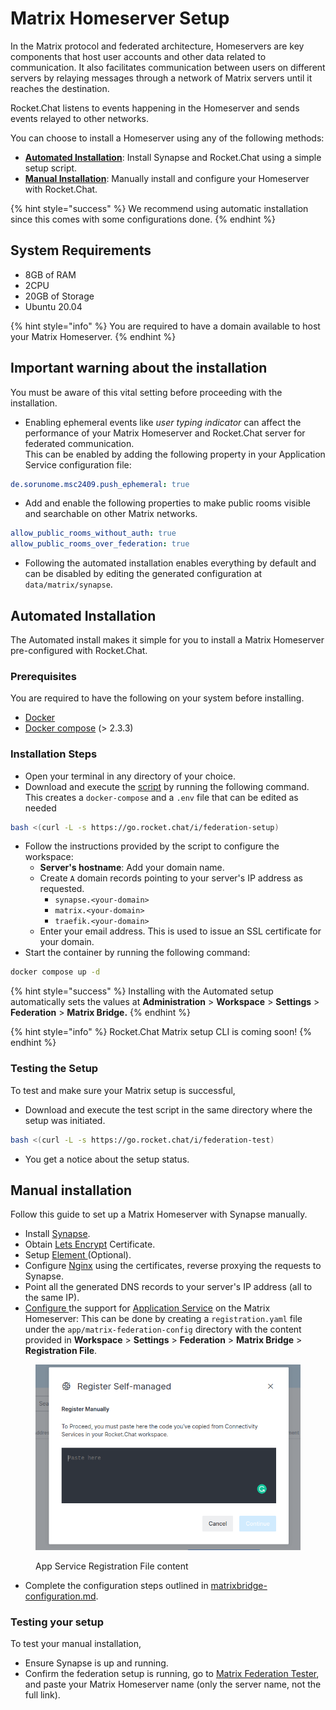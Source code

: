 # Matrix Homeserver Setup

In the Matrix protocol and federated architecture, Homeservers are key components that host user accounts and other data related to communication. It also facilitates communication between users on different servers by relaying messages through a network of Matrix servers until it reaches the destination.

Rocket.Chat listens to events happening in the Homeserver and sends events relayed to other networks.

You can choose to install a Homeserver using any of the following methods:

* [**Automated Installation**](./#automated-installation): Install Synapse and Rocket.Chat using a simple setup script.
* [**Manual Installation**](./#manual-installation): Manually install and configure your Homeserver with Rocket.Chat.

{% hint style="success" %}
We recommend using automatic installation since this comes with some configurations done.
{% endhint %}

## System Requirements

* 8GB of RAM
* 2CPU
* 20GB of Storage
* Ubuntu 20.04

{% hint style="info" %}
You are required to have a domain available to host your Matrix Homeserver.
{% endhint %}

## Important warning about the installation

You must be aware of this vital setting before proceeding with the installation.

* Enabling ephemeral events like _user typing indicator_ can affect the performance of your Matrix Homeserver and Rocket.Chat server for federated communication.\
  This can be enabled by adding the following property in your Application Service configuration file:

```yaml
de.sorunome.msc2409.push_ephemeral: true
```

* Add and enable the following properties to make public rooms visible and searchable on other Matrix networks.

```yaml
allow_public_rooms_without_auth: true
allow_public_rooms_over_federation: true
```

* Following the automated installation enables everything by default and can be disabled by editing the generated configuration at `data/matrix/synapse`.

## Automated Installation

The Automated install makes it simple for you to install a Matrix Homeserver pre-configured with Rocket.Chat.

### Prerequisites

You are required to have the following on your system before installing.

* [Docker](https://www.docker.com/)
* [Docker compose](https://docs.docker.com/compose/) (> 2.3.3)

### Installation Steps

* Open your terminal in any directory of your choice.
* Download and execute the [script](https://go.rocket.chat/i/federation-setup) by running the following command. This creates a `docker-compose` and a `.env` file that can be edited as needed

```bash
bash <(curl -L -s https://go.rocket.chat/i/federation-setup)
```

* Follow the instructions provided by the script to configure the workspace:
  * **Server's hostname**: Add your domain name.
  * Create `A` domain records pointing to your server's IP address as requested.
    * `synapse.<your-domain>`
    * `matrix.<your-domain>`
    * `traefik.<your-domain>`
  * Enter your email address. This is used to issue an SSL certificate for your domain.
* Start the container by running the following command:

```bash
docker compose up -d
```

{% hint style="success" %}
Installing with the Automated setup automatically sets the values at **Administration** > **Workspace** > **Settings** > **Federation** > **Matrix Bridge.**
{% endhint %}

{% hint style="info" %}
Rocket.Chat Matrix setup CLI is coming soon!
{% endhint %}

### Testing the Setup

To test and make sure your Matrix setup is successful,

* Download and execute the test script in the same directory where the setup was initiated.

```bash
bash <(curl -L -s https://go.rocket.chat/i/federation-test)
```

* You get a notice about the setup status.

## Manual installation

Follow this guide to set up a Matrix Homeserver with Synapse manually.

* Install [Synapse](https://matrix.org/docs/projects/server/synapse).
* Obtain [Lets Encrypt](https://letsencrypt.org/) Certificate.
* Setup [Element ](https://github.com/vector-im/element-web)(Optional).
* Configure [Nginx](broken-reference) using the certificates, reverse proxying the requests to Synapse.
* Point all the generated DNS records to your server's IP address (all to the same IP).
* [Configure ](https://matrix-org.github.io/synapse/latest/application\_services.html)the support for [Application Service](https://matrix.org/docs/guides/application-services) on the Matrix Homeserver: This can be done by creating a `registration.yaml` file under the `app/matrix-federation-config` directory with the content provided in **Workspace** > **Settings** > **Federation** > **Matrix Bridge** > **Registration File**.

<figure><img src="../../../../../../../.gitbook/assets/image (613).png" alt=""><figcaption><p>App Service Registration File content</p></figcaption></figure>

* Complete the configuration steps outlined in [matrixbridge-configuration.md](../matrixbridge-configuration.md "mention").

### Testing your setup

To test your manual installation,

* Ensure Synapse is up and running.
* Confirm the federation setup is running, go to [Matrix Federation Tester](https://federationtester.matrix.org/), and paste your Matrix Homeserver name (only the server name, not the full link).
